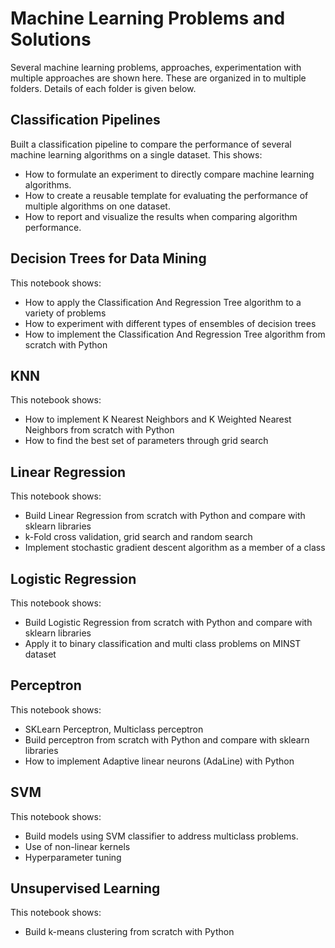 # Machine Learning Problems and Solutions

Several machine learning problems, approaches, experimentation with multiple approaches are shown here. These are organized in to multiple folders. Details of each folder is given below.
## Classification Pipelines
Built a classification pipeline to compare the performance of several machine learning algorithms on a single dataset. This shows:

   * How to formulate an experiment to directly compare machine learning algorithms.  
   * How to create a reusable template for evaluating the performance of multiple algorithms on one dataset.  
   * How to report and visualize the results when comparing algorithm performance.  
## Decision Trees for Data Mining
This notebook shows:   

   * How to apply the Classification And Regression Tree algorithm to a variety of problems   
   * How to experiment with different types of ensembles of decision trees    
   * How to implement the Classification And Regression Tree algorithm from scratch with Python  
## KNN
This notebook shows:   

   * How to implement K Nearest Neighbors and K Weighted Nearest Neighbors from scratch with Python    
   * How to find the best set of parameters through grid search
## Linear Regression
This notebook shows:   

   * Build Linear Regression from scratch with Python and compare with sklearn libraries   
   * k-Fold cross validation, grid search and random search    
   * Implement stochastic gradient descent algorithm as a member of a class  
## Logistic Regression
This notebook shows:   

   * Build Logistic Regression from scratch with Python and compare with sklearn libraries   
   * Apply it to binary classification and multi class problems on MINST dataset    
## Perceptron
This notebook shows:   

   * SKLearn Perceptron, Multiclass perceptron    
   * Build perceptron from scratch with Python and compare with sklearn libraries    
   * How to implement Adaptive linear neurons (AdaLine) with Python  
 ## SVM
This notebook shows:   

   * Build models using SVM classifier to address multiclass problems.   
   * Use of non-linear kernels    
   * Hyperparameter tuning
## Unsupervised Learning
This notebook shows:   

   * Build k-means clustering from scratch with Python   
